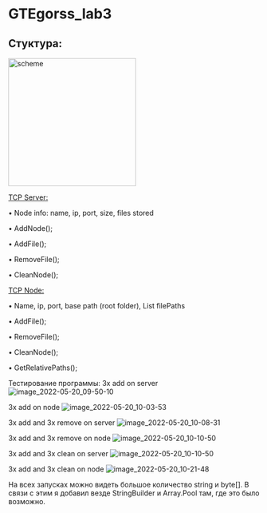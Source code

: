 # GTEgorss_lab3

## Стуктура:
<img width="256" alt="scheme" src="https://user-images.githubusercontent.com/37060880/169501145-739a66ef-61a7-4a69-a645-3679cde751ce.png">


<ins>TCP Server:</ins>

  • Node info: name, ip, port, size, files stored
  
  • AddNode();
  
  • AddFile();
  
  • RemoveFile();
  
  • CleanNode();
  
  
<ins>TCP Node:</ins>

  • Name, ip, port, base path (root folder), List<string> filePaths
  
  • AddFile();
  
  • RemoveFile();
  
  • CleanNode();
  
  • GetRelativePaths();
  


Тестирование программы:
3x add on server
![image_2022-05-20_09-50-10](https://user-images.githubusercontent.com/37060880/169482315-13d75dd1-0563-432c-9bb1-e6ac9afb821b.png)


3x add on node
![image_2022-05-20_10-03-53](https://user-images.githubusercontent.com/37060880/169482381-161c0338-5e60-41b0-8195-a8cefba3a47b.png)



3x add and 3x remove on server
![image_2022-05-20_10-08-31](https://user-images.githubusercontent.com/37060880/169482508-2ea009e8-1195-4112-8665-2aff1b426161.png)

3x add and 3x remove on node
![image_2022-05-20_10-10-50](https://user-images.githubusercontent.com/37060880/169482593-8361f456-c388-418b-a3cb-b91f3ea4cc78.png)


3x add and 3x clean on server
![image_2022-05-20_10-10-50](https://user-images.githubusercontent.com/37060880/169482675-685851be-c5f7-48b9-a488-b7dd56e353cf.png)


3x add and 3x clean on node
![image_2022-05-20_10-21-48](https://user-images.githubusercontent.com/37060880/169482744-2aa88154-e101-44d4-bec1-7b4a988974e0.png)


На всех запусках можно видеть большое количество string и byte[].
В связи с этим я добавил везде StringBuilder и Array.Pool там, где это было возможно.
